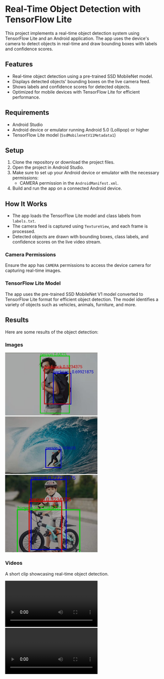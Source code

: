 # Real-Time Object Detection with TensorFlow Lite

This project implements a real-time object detection system using TensorFlow Lite and an Android application. The app uses the device's camera to detect objects in real-time and draw bounding boxes with labels and confidence scores.

## Features

- Real-time object detection using a pre-trained SSD MobileNet model.
- Displays detected objects' bounding boxes on the live camera feed.
- Shows labels and confidence scores for detected objects.
- Optimized for mobile devices with TensorFlow Lite for efficient performance.

## Requirements

- Android Studio
- Android device or emulator running Android 5.0 (Lollipop) or higher
- TensorFlow Lite model (`SsdMobilenetV11Metadata1`)

## Setup

1. Clone the repository or download the project files.
2. Open the project in Android Studio.
3. Make sure to set up your Android device or emulator with the necessary permissions:
    - CAMERA permission in the `AndroidManifest.xml`.
4. Build and run the app on a connected Android device.

## How It Works

- The app loads the TensorFlow Lite model and class labels from `labels.txt`.
- The camera feed is captured using `TextureView`, and each frame is processed.
- Detected objects are drawn with bounding boxes, class labels, and confidence scores on the live video stream.

### Camera Permissions

Ensure the app has `CAMERA` permissions to access the device camera for capturing real-time images.

### TensorFlow Lite Model

The app uses the pre-trained SSD MobileNet V1 model converted to TensorFlow Lite format for efficient object detection. The model identifies a variety of objects such as vehicles, animals, furniture, and more.

## Results

Here are some results of the object detection:

### Images


<img src="https://github.com/SwathiReddy03/Real-Time-Object-Detection-Android-App/blob/main/results/img1.jpg" width="300"/> 
<img src="https://github.com/SwathiReddy03/Real-Time-Object-Detection-Android-App/blob/main/results/img2.jpg" width="300"/> 
<img src="https://github.com/SwathiReddy03/Real-Time-Object-Detection-Android-App/blob/main/results/img3.jpg" width="300"/>


   



### Videos

A short clip showcasing real-time object detection.

<video width="300" controls>
  <source src="https://github.com/SwathiReddy03/Real-Time-Object-Detection-Android-App/blob/main/results/result_video_1.mp4" type="video/mp4">
  Your browser does not support the video tag.
</video>
<video width="300" controls>
  <source src="https://github.com/SwathiReddy03/Real-Time-Object-Detection-Android-App/blob/main/results/result_video_2.mp4" type="video/mp4">
  Your browser does not support the video tag.
</video>



